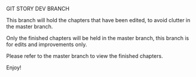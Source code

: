 GIT STORY DEV BRANCH

This branch will hold the chapters that have been edited, to avoid clutter in the master branch. 

Only the finished chapters will be held in the master branch, this branch is for edits and improvements only.

Please refer to the master branch to view the finished chapters.

Enjoy!